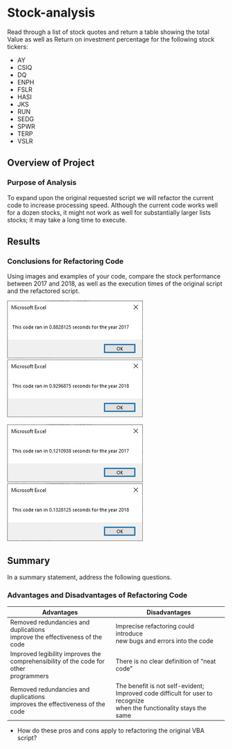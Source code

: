 # Stock-analysis
Read through a list of stock quotes and return a table showing the total Value as well as Return on investment percentage for the following stock tickers:
 - AY
 - CSIQ
 - DQ
 - ENPH
 - FSLR
 - HASI
 - JKS
 - RUN
 - SEDG
 - SPWR
 - TERP
 - VSLR

## Overview of Project

### Purpose of Analysis
To expand upon the original requested script we will refactor the current code to increase processing speed. Although the current code works well for a dozen stocks, it might not work as well for substantially larger lists stocks; it may take a long time to execute.

## Results

### Conclusions for Refactoring Code
Using images and examples of your code, compare the stock performance between 2017 and 2018, as well as the execution times of the original script and the refactored script.

![image_name](resources/VBA_Challenge_2017_Org_Code.png) ![image_name](resources/VBA_Challenge_2018_Org_Code.png)

![image_name](resources/VBA_Challenge_2017.png) ![image_name](resources/VBA_Challenge_2018.png)

## Summary
In a summary statement, address the following questions.

### Advantages and Disadvantages of Refactoring Code

|Advantages|Disadvantages|
| --- | --- |
|Removed redundancies and duplications<br>improve the effectiveness of the code|Imprecise refactoring could introduce<br>new bugs and errors into the code<br>|
|Improved legibility improves the<br>comprehensibility of the code for other<br>programmers|There is no clear definition of “neat code”<br>|
|Removed redundancies and duplications<br>improves the effectiveness of the code|The benefit is not self-evident;<br>Improved code difficult for user to recognize<br>when the functionality stays the same|

 - How do these pros and cons apply to refactoring the original VBA script?
